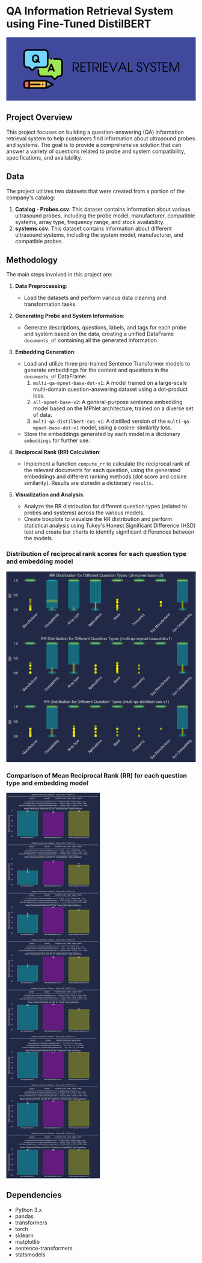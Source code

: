 # QA Information Retrieval System using Fine-Tuned DistilBERT

![Banner](images/banner.png)

## Project Overview
This project focuses on building a question-answering (QA) information retrieval system to help customers find information about ultrasound probes and systems. The goal is to provide a comprehensive solution that can answer a variety of questions related to probe and system compatibility, specifications, and availability.

## Data
The project utilizes two datasets that were created from a portion of the company's catalog:

1. **Catalog - Probes.csv**: This dataset contains information about various ultrasound probes, including the probe model, manufacturer, compatible systems, array type, frequency range, and stock availability.
2. **systems.csv**: This dataset contains information about different ultrasound systems, including the system model, manufacturer, and compatible probes.

## Methodology
The main steps involved in this project are:

1. **Data Preprocessing**:
   - Load the datasets and perform various data cleaning and transformation tasks.

2. **Generating Probe and System Information**:
   - Generate descriptions, questions, labels, and tags for each probe and system based on the data, creating a unified DataFrame `documents_df` containing all the generated information.

3. **Embedding Generation**:
   - Load and utilize three pre-trained Sentence Transformer models to generate embeddings for the content and questions in the `documents_df` DataFrame:
     1. `multi-qa-mpnet-base-dot-v1`: A model trained on a large-scale multi-domain question-answering dataset using a dot-product loss.
     2. `all-mpnet-base-v2`: A general-purpose sentence embedding model based on the MPNet architecture, trained on a diverse set of data.
     3. `multi-qa-distilbert-cos-v1`: A distilled version of the `multi-qa-mpnet-base-dot-v1` model, using a cosine-similarity loss.
   - Store the embeddings generated by each model in a dictionary `embeddings` for further use.

4. **Reciprocal Rank (RR) Calculation**:
   - Implement a function `compute_rr` to calculate the reciprocal rank of the relevant documents for each question, using the generated embeddings and different ranking methods (dot score and cosine similarity). Results are storedin a dictionary `results`.

5. **Visualization and Analysis**:
   - Analyze the RR distribution for different question types (related to probes and systems) across the various models.
   - Create boxplots to visualize the RR distribution and perform statistical analysis using Tukey's Honest Significant Difference (HSD) test and create bar charts to identify significant differences between the models.

### Distribution of reciprocal rank scores for each question type and embedding model

![Boxplot Visualization](images/boxplot.png)

### Comparison of Mean Reciprocal Rank (RR) for each question type and embedding model

![Bar Chart Visualization](images/bar_chart.png)

## Dependencies

- Python 3.x
- pandas
- transformers
- torch
- sklearn
- matplotlib
- sentence-transformers
- statsmodels